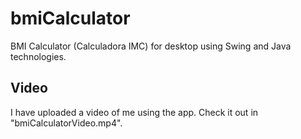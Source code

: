 # bmiCalculator
BMI Calculator (Calculadora IMC) for desktop using Swing and Java technologies.

## Video
I have uploaded a video of me using the app. Check it out in "bmiCalculatorVideo.mp4".
